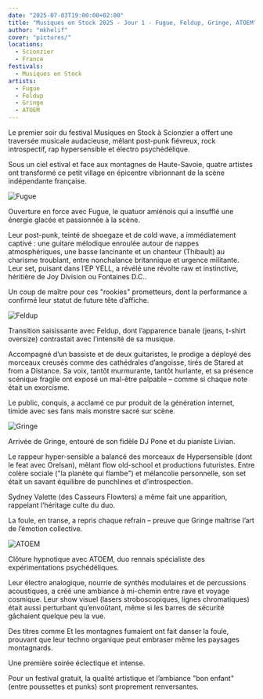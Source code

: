 ```yaml
---
date: "2025-07-03T19:00:00+02:00"
title: "Musiques en Stock 2025 - Jour 1 - Fugue, Feldup, Gringe, ATOEM"
author: "mkhelif"
cover: "pictures/"
locations:
  - Scionzier
  - France
festivals:
  - Musiques en Stock
artists:
  - Fugue
  - Feldup
  - Gringe
  - ATOEM
---
```


Le premier soir du festival Musiques en Stock à Scionzier a offert une traversée musicale audacieuse, mêlant post-punk
fiévreux, rock introspectif, rap hypersensible et électro psychédélique.

Sous un ciel estival et face aux montagnes de Haute-Savoie, quatre artistes ont transformé ce petit village en épicentre
vibrionnant de la scène indépendante française.


![Fugue]()

Ouverture en force avec Fugue, le quatuor amiénois qui a insufflé une énergie glacée et passionnée à la scène.

Leur post-punk, teinté de shoegaze et de cold wave, a immédiatement captivé : une guitare mélodique enroulée autour de
nappes atmosphériques, une basse lancinante et un chanteur (Thibault) au charisme troublant, entre nonchalance
britannique et urgence militante.
Leur set, puisant dans l’EP YELL, a révélé une révolte raw et instinctive, héritière de Joy Division ou Fontaines D.C..

Un coup de maître pour ces "rookies" prometteurs, dont la performance a confirmé leur statut de future tête d’affiche.


![Feldup]()

Transition saisissante avec Feldup, dont l’apparence banale (jeans, t-shirt oversize) contrastait avec l’intensité de sa
musique.

Accompagné d’un bassiste et de deux guitaristes, le prodige a déployé des morceaux creusés comme des cathédrales
d’angoisse, tirés de Stared at from a Distance.
Sa voix, tantôt murmurante, tantôt hurlante, et sa présence scénique fragile ont exposé un mal-être palpable – comme si
chaque note était un exorcisme.

Le public, conquis, a acclamé ce pur produit de la génération internet, timide avec ses fans mais monstre sacré sur
scène.


![Gringe]()

Arrivée de Gringe, entouré de son fidèle DJ Pone et du pianiste Livian.

Le rappeur hyper-sensible a balancé des morceaux de Hypersensible (dont le feat avec Orelsan), mêlant flow old-school et
productions futuristes.
Entre colère sociale ("la planète qui flambe") et mélancolie personnelle, son set était un savant équilibre de
punchlines et d’introspection.

Sydney Valette (des Casseurs Flowters) a même fait une apparition, rappelant l’héritage culte du duo.

La foule, en transe, a repris chaque refrain – preuve que Gringe maîtrise l’art de l’émotion collective.


![ATOEM]()

Clôture hypnotique avec ATOEM, duo rennais spécialiste des expérimentations psychédéliques.

Leur électro analogique, nourrie de synthés modulaires et de percussions acoustiques, a créé une ambiance à mi-chemin
entre rave et voyage cosmique.
Leur show visuel (lasers stroboscopiques, lignes chromatiques) était aussi perturbant qu’envoûtant, même si les barres
de sécurité gâchaient quelque peu la vue.

Des titres comme Et les montagnes fumaient ont fait danser la foule, prouvant que leur techno organique peut embraser
même les paysages montagnards.

Une première soirée éclectique et intense.

Pour un festival gratuit, la qualité artistique et l’ambiance "bon enfant" (entre poussettes et punks) sont proprement
renversantes.
